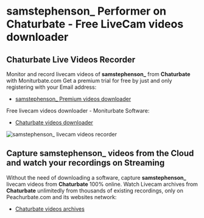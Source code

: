 # samstephenson_ Performer on Chaturbate - Free LiveCam videos downloader

## Chaturbate Live Videos Recorder

Monitor and record livecam videos of **samstephenson_** from **Chaturbate** with Moniturbate.com
Get a premium trial for free by just and only registering with your Email address:
* [samstephenson_ Premium videos downloader](https://moniturbate.com/request-demo-licence-key.html)

Free livecam videos downloader - Moniturbate Software:
* [Chaturbate videos downloader](https://moniturbate.com/moniturbate-download-software.html)

![samstephenson_ livecam videos recorder](https://peachurnet.com/templates/moniturbate-software.png)


## Capture samstephenson_ videos from the Cloud and watch your recordings on Streaming

Without the need of downloading a software, capture **samstephenson_** livecam videos from **Chaturbate** 100% online.
Watch Livecam archives from **Chaturbate** unlimitedly from thousands of existing recordings, only on Peachurbate.com and its websites network:
* [Chaturbate videos archives](https://peachurnet.com/)